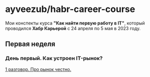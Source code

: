 # ayveezub/habr-career-course

Мои конспекты курса **"Как найти первую работу в IT"**,
который проводился **Хабр Карьерой** с 24 апреля по 5 мая в 2023 году.

## Первая неделя

### День первый. Как устроен IT-рынок?

[1 разговор. Про рынок честно.](/week1/conversation1.md)
